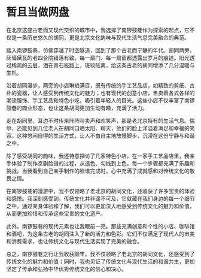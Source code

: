 # 暂且当做网盘
在北京这座古老而又现代交织的城市中，我选择了南锣鼓巷作为探索的起点，它不仅是一条历史悠久的胡同，更是北京文化韵味与现代生活气息完美融合的典范。

踏入南锣鼓巷，仿佛穿越了时空隧道，回到了那个古老而宁静的年代。胡同两旁，灰墙黛瓦的老四合院错落有致，每一扇门、每一扇窗都透露出岁月的痕迹。阳光透过稀疏的云层，洒在青石板路上，斑驳陆离，给这条古老的胡同增添了几分温暖与生机。

沿着胡同漫步，两旁的小店琳琅满目，既有传统的手工艺品店，如精致的剪纸、古朴的瓷器，让人感受到传统文化的魅力；也有现代的创意小店，售卖着各式各样的潮流服饰、手工艺品和特色小吃，吸引着年轻人的目光。这些小店不仅丰富了南锣鼓巷的商业形态，也让这条胡同更加生动有趣，充满了活力。

走在胡同里，耳边不时传来阵阵叫卖声和欢笑声，那是老北京特有的生活气息。偶尔，还能见到几位老人在胡同口晒太阳、聊天，他们的脸上洋溢着满足和幸福的笑容。这种悠闲自得的生活方式，让人不由自主地放慢脚步，沉浸在这份宁静与和谐之中。

除了感受胡同的韵味，我还特意探访了几家特色小店。在一家手工艺品店里，我亲手体验了制作京剧脸谱的过程，从选色、勾线到上色，每一个步骤都充满了乐趣和挑战。当我看到自己亲手制作的脸谱完成时，心中充满了成就感和对传统文化的敬畏之情。

在南锣鼓巷的漫游中，我不仅领略了老北京的胡同文化，还收获了许多宝贵的体验和感悟。我深刻感受到，传统文化并非遥不可及，它就藏在我们身边的每一个细节之中。通过亲身体验和了解，我们可以更加深入地感受到传统文化的魅力和价值，从而更加珍惜和传承这些宝贵的文化遗产。

此外，南锣鼓巷的现代元素也让我眼前一亮。那些充满创意和个性的小店、咖啡馆和酒吧，为这条古老的胡同注入了新的活力和色彩。它们不仅满足了现代人的审美和消费需求，也让传统文化与现代生活实现了完美的融合。

总之，南锣鼓巷之行让我收获颇丰。我不仅领略了老北京的胡同文化，还感受到了传统文化的魅力和价值；同时，我也见证了传统文化与现代生活的和谐共生，更加坚定了传承和弘扬中华优秀传统文化的信心和决心。
